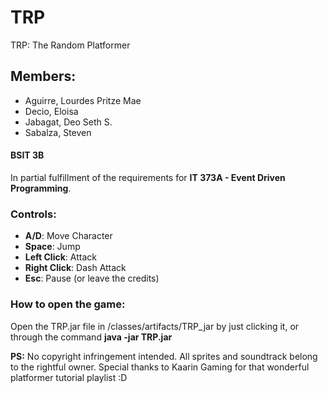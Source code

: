 # TRP
TRP: The Random Platformer

## Members:
- Aguirre, Lourdes Pritze Mae
- Decio, Eloisa
- Jabagat, Deo Seth S.
- Sabalza, Steven

#### BSIT 3B

In partial fulfillment of the requirements for **IT 373A - Event Driven Programming**.

### Controls:
- **A/D**: Move Character
- **Space**: Jump
- **Left Click**: Attack
- **Right Click**: Dash Attack
- **Esc**: Pause (or leave the credits)

### How to open the game:
Open the TRP.jar file in /classes/artifacts/TRP_jar by just clicking it, or through the command **java -jar TRP.jar**

**PS:** No copyright infringement intended. All sprites and soundtrack belong to the rightful owner. Special thanks to Kaarin Gaming for that wonderful platformer tutorial playlist :D